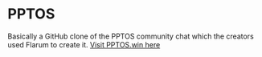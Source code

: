 # PPTOS
Basically a GitHub clone of the PPTOS community chat which the creators used Flarum to create it.
<a href="https://pptos.win/">Visit PPTOS.win here</a>
